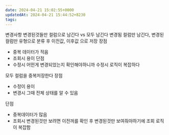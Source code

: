 ```yaml
---
date: 2024-04-21 15:02:55+0000
updatedAt: 2024-04-21 15:44:52+8230
tags: 
---
```

변경사항
변경된것들만 컬럼으로 남긴다 vs 모두 남긴다
변경됨 컬럼만 남긴다, 변경된컬럼만 유형으로 분류 후 이전값, 이후값 으로 저장
장점
 - 중복 데이터가 적음
 - 조회시 용이
단점
 - 수정시 어떤게 변경되었는지 확인해야하니까 수정시 로직이 복잡하다

모두 컬럼을 중복저장한다
 장점
 - 수정이 용이
 - 변경시 그때 전체 상태를 알 수 있음
 
 단점
 - 중복데이터가 많음 
 - 조회시 변경된것만 보려면 이전꺼를 확인 후 변경된것만 보여줘야하기에 조회 로직이 복잡함